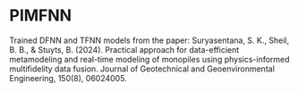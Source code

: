 # PIMFNN
Trained DFNN and TFNN models from the paper: 
Suryasentana, S. K., Sheil, B. B., & Stuyts, B. (2024). Practical approach for data-efficient metamodeling and real-time modeling of monopiles using physics-informed multifidelity data fusion. Journal of Geotechnical and Geoenvironmental Engineering, 150(8), 06024005.
